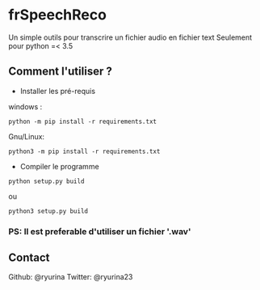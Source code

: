 # frSpeechReco
Un simple outils pour transcrire un fichier audio en fichier text 
Seulement pour python =< 3.5

## Comment l'utiliser ? 

- Installer les pré-requis 

windows : 
```
python -m pip install -r requirements.txt
```
Gnu/Linux:
```
python3 -m pip install -r requirements.txt
```

- Compiler le programme
```
python setup.py build
```
ou 
```
python3 setup.py build
```

### PS: Il est preferable d'utiliser un fichier '.wav'

## Contact

Github: @ryurina
Twitter: @ryurina23
